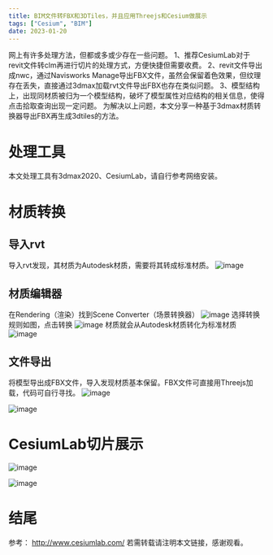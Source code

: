 ```yaml
---
title: BIM文件转FBX和3DTiles，并且应用Threejs和Cesium做展示
tags: ["Cesium", "BIM"]
date: 2023-01-20
---
```


网上有许多处理方法，但都或多或少存在一些问题。
1、推荐CesiumLab对于revit文件转clm再进行切片的处理方式，方便快捷但需要收费。
2、revit文件导出成nwc，通过Navisworks Manage导出FBX文件，虽然会保留着色效果，但纹理存在丢失，直接通过3dmax加载rvt文件导出FBX也存在类似问题。
3、模型结构上，出现同材质被归为一个模型结构，破坏了模型属性对应结构的相关信息，使得点击拾取查询出现一定问题。
为解决以上问题，本文分享一种基于3dmax材质转换器导出FBX再生成3dtiles的方法。
# 处理工具
本文处理工具有3dmax2020、CesiumLab，请自行参考网络安装。
# 材质转换
## 导入rvt
导入rvt发现，其材质为Autodesk材质，需要将其转成标准材质。
![image](https://user-images.githubusercontent.com/53400642/231701731-e5ca84ab-bcb6-48fb-8611-58e4e05d949f.png)
## 材质编辑器
在Rendering（渲染）找到Scene Converter（场景转换器）
![image](https://user-images.githubusercontent.com/53400642/231701849-51c00718-920a-4be8-bb90-2c862014d4c6.png)
选择转换规则如图，点击转换
![image](https://user-images.githubusercontent.com/53400642/231701915-cd7e5104-8be8-4003-bbe3-d358ed980e60.png)
材质就会从Autodesk材质转化为标准材质
![image](https://user-images.githubusercontent.com/53400642/231702006-ead56c49-3918-42b2-b49c-a979144de1df.png)
## 文件导出
将模型导出成FBX文件，导入发现材质基本保留。FBX文件可直接用Threejs加载，代码可自行寻找。
![image](https://user-images.githubusercontent.com/53400642/231702055-995fddba-8c50-419a-a473-56530074bd19.png)

![image](https://user-images.githubusercontent.com/53400642/231702102-f9f45aea-4b7d-475b-b8da-b9ec96e75ebd.png)
# CesiumLab切片展示

![image](https://user-images.githubusercontent.com/53400642/231702145-379ed2f8-0ce2-4d3d-a23a-68f0fafe0f5a.png)

![image](https://user-images.githubusercontent.com/53400642/231702198-ba9a1182-acd4-4c25-8495-48c805a04716.png)

# 结尾
参考：
http://www.cesiumlab.com/
若需转载请注明本文链接，感谢观看。
